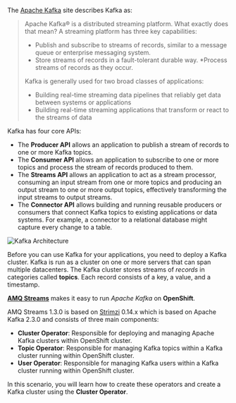 The [Apache Kafka](https://kafka.apache.org/) site describes Kafka as:

> Apache Kafka® is a distributed streaming platform. What exactly does that mean?
> A streaming platform has three key capabilities:
>
> * Publish and subscribe to streams of records, similar to a message queue or enterprise messaging system.
> * Store streams of records in a fault-tolerant durable way.
> *Process streams of records as they occur.
>
> Kafka is generally used for two broad classes of applications:
>
> * Building real-time streaming data pipelines that reliably get data between systems or applications
> * Building real-time streaming applications that transform or react to the streams of data

Kafka has four core APIs:

* The __Producer API__ allows an application to publish a stream of records to one or more Kafka topics.
* The __Consumer API__ allows an application to subscribe to one or more topics and process the stream of records produced to them.
* The __Streams API__ allows an application to act as a stream processor, consuming an input stream from one or more topics and producing an output stream to one or more output topics, effectively transforming the input streams to output streams.
* The __Connector API__ allows building and running reusable producers or consumers that connect Kafka topics to existing applications or data systems. For example, a connector to a relational database might capture every change to a table.

![Kafka Architecture](/openshift/assets/middleware/middleware-amq-streams/kafka_apis.png)

Before you can use Kafka for your applications, you need to deploy a Kafka cluster. Kafka is run as a cluster on one or more servers that can span multiple datacenters. The Kafka cluster stores streams of _records_ in categories called __topics__. Each record consists of a key, a value, and a timestamp.

[__AMQ Streams__](https://www.redhat.com/en/resources/amq-streams-datasheet) makes it easy to run _Apache Kafka_ on __OpenShift__.

AMQ Streams 1.3.0 is based on [Strimzi](www.strimzi.io) 0.14.x which is based on Apache Kafka 2.3.0 and consists of three main components:

* __Cluster Operator__: Responsible for deploying and managing Apache Kafka clusters within OpenShift cluster.
* __Topic Operator__: Responsible for managing Kafka topics within a Kafka cluster running within OpenShift cluster.
* __User Operator__: Responsible for managing Kafka users within a Kafka cluster running within OpenShift cluster.

In this scenario, you will learn how to create these operators and create a Kafka cluster using the __Cluster Operator__.

<!--stackedit_data:
eyJoaXN0b3J5IjpbLTE4Njk4MDE1MzksMzA3NjQ2MzI3LDkwMT
Y5NTA0NV19
-->
